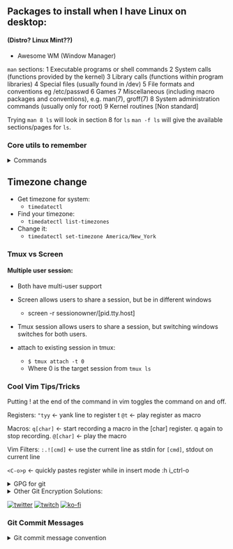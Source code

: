 
## Packages to install when I have Linux on desktop:
#### (Distro? Linux Mint??)

* Awesome WM (Window Manager) 

`man` sections:
   1   Executable programs or shell commands
   2   System calls (functions provided by the kernel)
   3   Library calls (functions within program libraries)
   4   Special files (usually found in /dev)
   5   File formats and conventions eg /etc/passwd
   6   Games
   7   Miscellaneous  (including  macro  packages  and  conventions), e.g.
       man(7), groff(7)
   8   System administration commands (usually only for root)
   9   Kernel routines [Non standard]

Trying `man 8 ls` will look in section 8 for `ls`
`man -f ls` will give the available sections/pages for `ls`.
   
### Core utils to remember
<details>
<summary>Commands</summary>

* `cat`

* `read`

* `grep`

* `tr`

* `echo`

* `sed`

* `awk`

* ... what else?
</details>

## Timezone change
* Get timezone for system:
    * `timedatectl`
* Find your timezone:
    * `timedatectl list-timezones`
* Change it:
    * `timedatectl set-timezone America/New_York`


### Tmux vs Screen
#### Multiple user session:
* Both have multi-user support
* Screen allows users to share a session, but be in different windows
    * screen -r sessionowner/[pid.tty.host]
* Tmux session allows users to share a session, but switching windows switches for both users.

* attach to existing session in tmux:
    * `$ tmux attach -t 0`
    * Where 0 is the target session from `tmux ls`





### Cool Vim Tips/Tricks

Putting ! at the end of the command in vim toggles the command on and off.

Registers:
`"tyy` <- yank line to register t
`@t` <- play register as macro

Macros:
`q[char]` <- start recording a macro in the [char] register. q again to stop recording.
`@[char]` <- play the macro

Vim Filters:
`:.![cmd]` <- use the current line as stdin for `[cmd]`, stdout on current line

`<C-o>p` <- quickly pastes register while in insert mode
:h i_ctrl-o 

<details>
<summary>GPG for git</summary>

##### Plain GPG Protected Credential Helper:
1. Set git to use gpg
`$ git config --global credential.credentialStore gpg`

1. Generate gpg key
    1. Run `$ gpg --full-generate-key`
    1. Specify the type. RSA/whatever (default) is good. (is ed25519 available?)
    1. Specify key size (4096)
    1. Enter when key will expire
    1. Verify
    1. Enter User info (Email should be the same as GH account)
    1. Set a password
1. Get the secret key
`$ gpg --list-secret-keys --keyid-format=long`
It will look something like `rsa4096/<secret_key>` under the `sec` section. Only take the key.

1. Init the password with the secret key
`$ pass init <secret_key>`

1. Add the public key to GH account.
    * Get the public key with `$ gpg --armor --export <secret_key>`.
        * ` > gpg_key` for easy copypasta
    * Profile > Settings > SSH and GPG keys. Paste key.
 
</details>

<details>
<summary> Other Git Encryption Solutions:</summary> 

Just use `ssh-keygen`
`git-remote-gcrypt`
`git-secret`
`git-crypt`

BlackBox by StackOverflow

</details>




[![twitter](https://img.shields.io/badge/Twitter-blue?style=for-the-badge&logo=twitter&logoColor=white)](https://twitter.com/null_kol)
[![twitch](https://img.shields.io/badge/Twitch-purple?style=for-the-badge&logo=twitch&logoColor=white)](https://twitch.tv/kolkhis)
[![ko-fi](https://img.shields.io/badge/kofi-pink?style=for-the-badge&logo=kofi&logoColor=white)](https://ko-fi.com/kolkhis)


### Git Commit Messages
<details>
<summary>Git commit message convention</summary>
[type]: [description]

[body]

Where:

[type]: Indicates the type of the commit. It should be one of the following:

* feat: A new feature or functionality added.

* fix: A bug fix or error correction.

* docs: Documentation updates or changes.

* style: Changes to code formatting, indentation, etc.

* refactor: Code refactoring or restructuring without adding new features or fixing bugs.

* test: Adding or updating tests.

* chore: Maintenance tasks or other miscellaneous changes.


[description]: A brief and concise description of the change made in the commit. It should start with a capitalized verb and should not exceed 50 characters.

[body] (optional): A more detailed description of the changes made in the commit. This part is optional but can be useful for providing additional context or information about the changes.
</details>

